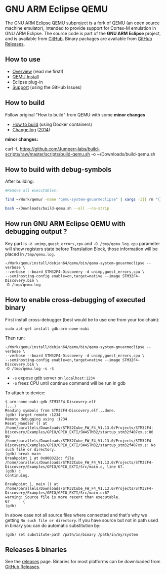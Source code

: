 # GNU ARM Eclipse QEMU

The [GNU ARM Eclipse QEMU](http://gnuarmeclipse.github.io/qemu) subproject is a fork of [QEMU](http://wiki.qemu.org/Main_Page) (an open source machine emulator), intended to provide support for Cortex-M emulation in GNU ARM Eclipse. The source code is part of the **GNU ARM Eclipse** project, and is available from [GitHub](https://github.com/gnuarmeclipse/qemu). Binary packages are available from [GitHub Releases](https://github.com/gnuarmeclipse/qemu/releases).

## How to use

* [Overview](http://gnuarmeclipse.github.io/qemu/) (read me first!)
* [QEMU Install](http://gnuarmeclipse.github.io/qemu/install)
* Eclipse plug-in
* [Support](https://github.com/gnuarmeclipse/qemu/issues/1) (using the GitHub Issues)

## How to build

Follow original "How to build" from QEMU with some **minor changes**
* [How to build](http://gnuarmeclipse.github.io/qemu/build-procedure) (using Docker containers)
* [Change log](http://gnuarmeclipse.github.io/qemu/change-log) ([2014](http://gnuarmeclipse.github.io/qemu/change-log/2014))

**minor changes:**

curl -L https://github.com/Jumperr-labs/build-scripts/raw/master/scripts/build-qemu.sh -o ~/Downloads/build-qemu.sh

## How to build with debug-symbols

After building:
```bash
#Remove all executables:

find ~/Work/qemu/ -name "qemu-system-gnuarmeclipse" | xargs -I{} rm "{}"

bash ~/Downloads/build-qemu.sh --all --no-strip
```

## How run GNU ARM Eclipse QEMU with debugging output ?

Key part is `-d unimp,guest_errors,cpu` and `-D /tmp/qemu.log`. `cpu` parameter
will show registers state before Translation Block, those information will be
placed in `/tmp/qemu.log`.

``` 
~/Work/qemu/install/debian64/qemu/bin/qemu-system-gnuarmeclipse --verbose \
--verbose --board STM32F4-Discovery -d unimp,guest_errors,cpu \
--semihosting-config enable=on,target=native --image STM32F4-Discovery.bin \
-D /tmp/qemu.log
```

## How to enable cross-debugging of executed binary

First install cross-debugger (best would be to use one from your toolchain):

```
sudo apt-get install gdb-arm-none-eabi
```

Then run:

```
~/Work/qemu/install/debian64/qemu/bin/qemu-system-gnuarmeclipse --verbose \
--verbose --board STM32F4-Discovery -d unimp,guest_errors,cpu \
--semihosting-config enable=on,target=native --image STM32F4-Discovery.bin \
-D /tmp/qemu.log -s -S
```

* `-s` expose gdb server on `localhost:1234`
* `-S` freez CPU until continue command will be run in gdb

To attach to device:

```
$ arm-none-eabi-gdb STM32F4-Discovery.elf
(...)
Reading symbols from STM32F4-Discovery.elf...done.
(gdb) target remote :1234
Remote debugging using :1234
Reset_Handler () at /home/parallels/Downloads/STM32Cube_FW_F4_V1.13.0/Projects/STM32F4-Discovery/Examples/GPIO/GPIO_EXTI/SW4STM32/startup_stm32f407xx.s:80
80      /home/parallels/Downloads/STM32Cube_FW_F4_V1.13.0/Projects/STM32F4-Discovery/Examples/GPIO/GPIO_EXTI/SW4STM32/startup_stm32f407xx.s: No such file or directory.
(gdb) break main
Breakpoint 1 at 0x800022c: file /home/parallels/Downloads/STM32Cube_FW_F4_V1.13.0/Projects/STM32F4-Discovery/Examples/GPIO/GPIO_EXTI/Src/main.c, line 67.
(gdb) c
Continuing.

Breakpoint 1, main () at /home/parallels/Downloads/STM32Cube_FW_F4_V1.13.0/Projects/STM32F4-Discovery/Examples/GPIO/GPIO_EXTI/Src/main.c:67
warning: Source file is more recent than executable.
67      {
(gdb)
```

In above case not all source files where connected and that's why we getting
`No such file or directory`. If you have source but not in path used in binary
you can do automatic substitution by:

```
(gdb) set substitute-path /path/in/binary /path/in/my/system
```

## Releases & binaries

See the [releases](http://gnuarmeclipse.github.io/qemu/releases) page.
Binaries for most platforms can be downloaded from [GitHub Releases](https://github.com/gnuarmeclipse/qemu/releases).
